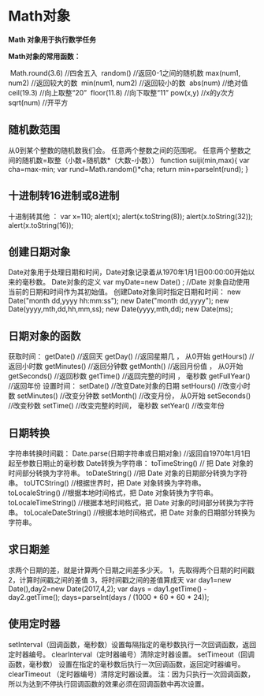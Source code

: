 # Math对象

**Math 对象用于执行数学任务**

**Math对象的常用函数：**

​	Math.round(3.6) //四舍五入
​		random() //返回0-1之间的随机数
​		max(num1, num2) //返回较大的数
​		min(num1, num2) //返回较小的数
​		abs(num) //绝对值
​		ceil(19.3) //向上取整“20”
​		floor(11.8) //向下取整“11”
​		pow(x,y) //x的y次方
​		sqrt(num) //开平方

## 随机数范围 

从0到某个整数的随机数我们会。
	任意两个整数之间的范围呢。
	任意两个整数之间的随机数=取整（小数+随机数*（大数-小数））
		function suiji(min,max){
			var cha=max-min;
			var rund=Math.random()*cha;
			return min+parseInt(rund);
		}

## 十进制转16进制或8进制 

十进制转其他 ：
	var x=110; 
	alert(x); 
	alert(x.toString(8)); 
	alert(x.toString(32)); 
	alert(x.toString(16));

## 创建日期对象

Date对象用于处理日期和时间，Date对象记录着从1970年1月1日00:00:00开始以来的毫秒数。
	Date对象的定义
		var myDate=new Date() ; 	//Date 对象自动使用当前的日期和时间作为其初始值。
	创建Date对象同时指定日期和时间：
		new Date("month dd,yyyy hh:mm:ss"); 
		new Date("month dd,yyyy"); 
		new Date(yyyy,mth,dd,hh,mm,ss); 
		new Date(yyyy,mth,dd); 
		new Date(ms);

## 日期对象的函数

获取时间：
		 getDate() //返回天
 		getDay() //返回星期几 ，	从0开始
		 getHours() //返回小时数
		 getMinutes() //返回分钟数
		 getMonth() //返回月份值 ，	从0开始
		 getSeconds() //返回秒数
		 getTime() //返回完整的时间 ，	毫秒数
		 getFullYear() //返回年份
	设置时间：
		 setDate() //改变Date对象的日期
		 setHours() //改变小时数
		 setMinutes() //改变分钟数
		 setMonth() //改变月份，	从0开始
		 setSeconds() //改变秒数
		 setTime() //改变完整的时间，	毫秒数
		 setYear() //改变年份

## 日期转换

字符串转换时间戳：
		Date.parse(日期字符串或日期对象)	 //返回自1970年1月1日起至参数日期止的毫秒数
	Date转换为字符串：
		toTimeString() // 把 Date 对象的时间部分转换为字符串。
		toDateString() //把 Date 对象的日期部分转换为字符串。
		toUTCString() //根据世界时，把 Date 对象转换为字符串。
		toLocaleString() //根据本地时间格式，把 Date 对象转换为字符串。
		toLocaleTimeString() //根据本地时间格式，把 Date 对象的时间部分转换为字符串。
		toLocaleDateString() //根据本地时间格式，把 Date 对象的日期部分转换为字符串。

## 求日期差

求两个日期的差，就是计算两个日期之间差多少天。
	1，先取得两个日期的时间戳
	2，计算时间戳之间的差值
	3，将时间戳之间的差值算成天
		var day1=new Date(),day2=new Date(2017,4,2); 
		var days = day1.getTime() - day2.getTime();
		days=parseInt(days / (1000 * 60 * 60 * 24));

## 使用定时器

setInterval（回调函数，毫秒数）设置每隔指定的毫秒数执行一次回调函数，返回定时器编号。
	clearInterval（定时器编号）清除定时器设置。
	setTimeout（回调函数，毫秒数） 设置在指定的毫秒数后执行一次回调函数，返回定时器编号。
	clearTimeout （定时器编号）清除定时器设置。
	注：因为只执行一次回调函数，所以为达到不停执行回调函数的效果必须在回调函数中再次设置。